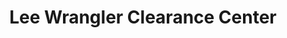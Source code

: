 ---
title: "Lee Wrangler Clearance Center"
url: /lancaster/lee-wrangler-clearance-center/
shop: Kleidung
---